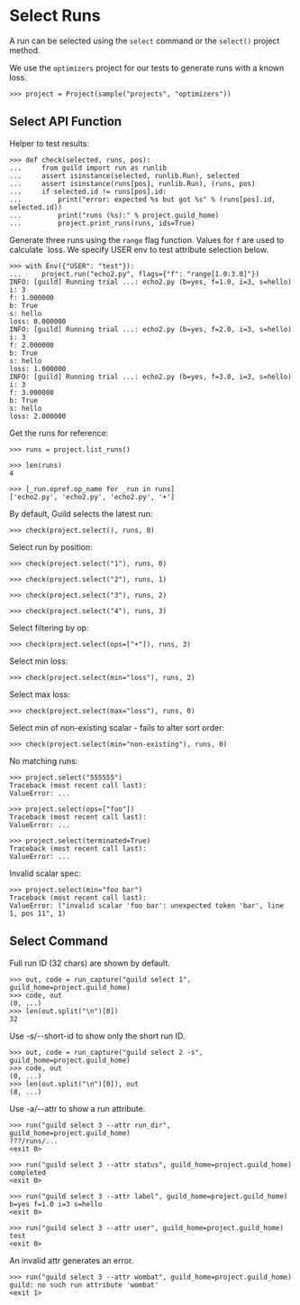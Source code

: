 # Select Runs

A run can be selected using the `select` command or the `select()`
project method.

We use the `optimizers` project for our tests to generate runs with a
known loss.

    >>> project = Project(sample("projects", "optimizers"))

## Select API Function

Helper to test results:

    >>> def check(selected, runs, pos):
    ...     from guild import run as runlib
    ...     assert isinstance(selected, runlib.Run), selected
    ...     assert isinstance(runs[pos], runlib.Run), (runs, pos)
    ...     if selected.id != runs[pos].id:
    ...         print("error: expected %s but got %s" % (runs[pos].id, selected.id))
    ...         print("runs (%s):" % project.guild_home)
    ...         project.print_runs(runs, ids=True)

Generate three runs using the `range` flag function. Values for `f`
are used to calculate `loss. We specify USER env to test attribute
selection below.

    >>> with Env({"USER": "test"}):
    ...     project.run("echo2.py", flags={"f": "range[1.0:3.0]"})
    INFO: [guild] Running trial ...: echo2.py (b=yes, f=1.0, i=3, s=hello)
    i: 3
    f: 1.000000
    b: True
    s: hello
    loss: 0.000000
    INFO: [guild] Running trial ...: echo2.py (b=yes, f=2.0, i=3, s=hello)
    i: 3
    f: 2.000000
    b: True
    s: hello
    loss: 1.000000
    INFO: [guild] Running trial ...: echo2.py (b=yes, f=3.0, i=3, s=hello)
    i: 3
    f: 3.000000
    b: True
    s: hello
    loss: 2.000000

Get the runs for reference:

    >>> runs = project.list_runs()

    >>> len(runs)
    4

    >>> [_run.opref.op_name for _run in runs]
    ['echo2.py', 'echo2.py', 'echo2.py', '+']

By default, Guild selects the latest run:

    >>> check(project.select(), runs, 0)

Select run by position:

    >>> check(project.select("1"), runs, 0)

    >>> check(project.select("2"), runs, 1)

    >>> check(project.select("3"), runs, 2)

    >>> check(project.select("4"), runs, 3)

Select filtering by op:

    >>> check(project.select(ops=["+"]), runs, 3)

Select min loss:

    >>> check(project.select(min="loss"), runs, 2)

Select max loss:

    >>> check(project.select(max="loss"), runs, 0)

Select min of non-existing scalar - fails to alter sort order:

    >>> check(project.select(min="non-existing"), runs, 0)

No matching runs:

    >>> project.select("555555")
    Traceback (most recent call last):
    ValueError: ...

    >>> project.select(ops=["foo"])
    Traceback (most recent call last):
    ValueError: ...

    >>> project.select(terminated=True)
    Traceback (most recent call last):
    ValueError: ...

Invalid scalar spec:

    >>> project.select(min="foo bar")
    Traceback (most recent call last):
    ValueError: ("invalid scalar 'foo bar': unexpected token 'bar', line 1, pos 11", 1)

## Select Command

Full run ID (32 chars) are shown by default.

    >>> out, code = run_capture("guild select 1", guild_home=project.guild_home)
    >>> code, out
    (0, ...)
    >>> len(out.split("\n")[0])
    32

Use -s/--short-id to show only the short run ID.

    >>> out, code = run_capture("guild select 2 -s", guild_home=project.guild_home)
    >>> code, out
    (0, ...)
    >>> len(out.split("\n")[0]), out
    (8, ...)

Use -a/--attr to show a run attribute.

    >>> run("guild select 3 --attr run_dir", guild_home=project.guild_home)
    ???/runs/...
    <exit 0>

    >>> run("guild select 3 --attr status", guild_home=project.guild_home)
    completed
    <exit 0>

    >>> run("guild select 3 --attr label", guild_home=project.guild_home)
    b=yes f=1.0 i=3 s=hello
    <exit 0>

    >>> run("guild select 3 --attr user", guild_home=project.guild_home)
    test
    <exit 0>

An invalid attr generates an error.

    >>> run("guild select 3 --attr wombat", guild_home=project.guild_home)
    guild: no such run attribute 'wombat'
    <exit 1>
